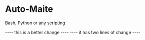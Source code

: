 # Auto-Maite
Bash, Python or any scripting

---- this is a better change ----
---- it has two lines of change ----
